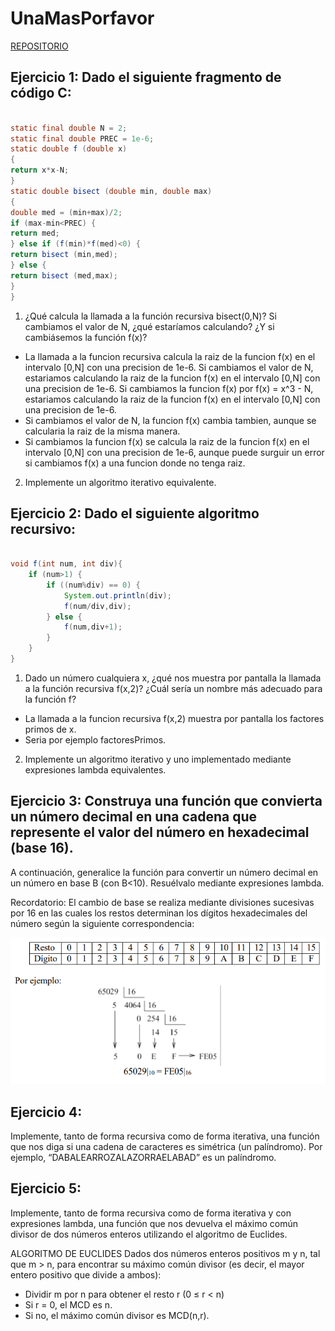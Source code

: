 # UnaMasPorfavor

[REPOSITORIO](https://github.com/ElenaMegia/UnaMasPorfavor.git)

## Ejercicio 1: Dado el siguiente fragmento de código C:

```java 

static final double N = 2;
static final double PREC = 1e-6;
static double f (double x)
{
return x*x-N;
}
static double bisect (double min, double max)
{
double med = (min+max)/2;
if (max-min<PREC) {
return med;
} else if (f(min)*f(med)<0) {
return bisect (min,med);
} else {
return bisect (med,max);
}
}
```

1. ¿Qué calcula la llamada a la función recursiva bisect(0,N)? Si cambiamos el
   valor de N, ¿qué estaríamos calculando? ¿Y si cambiásemos la función f(x)?

- La llamada a la funcion recursiva calcula la raiz de la funcion f(x) en el intervalo [0,N] con una precision de 1e-6. Si cambiamos el valor de N, estariamos calculando la raiz de la funcion f(x) en el intervalo [0,N] con una precision de 1e-6. Si cambiamos la funcion f(x) por f(x) = x^3 - N, estariamos calculando la raiz de la funcion f(x) en el intervalo [0,N] con una precision de 1e-6.
- Si cambiamos el valor de N, la funcion f(x) cambia tambien, aunque se calcularia la raiz de la misma manera.
- Si cambiamos la funcion f(x) se calcula la raiz de la funcion f(x) en el intervalo [0,N] con una precision de 1e-6, aunque puede surguir un error si cambiamos f(x) a una funcion donde no tenga raiz.


2. Implemente un algoritmo iterativo equivalente.


## Ejercicio 2: Dado el siguiente algoritmo recursivo:

```java

void f(int num, int div){
    if (num>1) {
        if ((num%div) == 0) {
            System.out.println(div);
            f(num/div,div);
        } else {
            f(num,div+1);
        }
    }
}
```
1. Dado un número cualquiera x, ¿qué nos muestra por pantalla la llamada a la función
   recursiva f(x,2)? ¿Cuál sería un nombre más adecuado para la función f?

- La llamada a la funcion recursiva f(x,2) muestra por pantalla los factores primos de x.
- Seria por ejemplo factoresPrimos.

2. Implemente un algoritmo iterativo y uno implementado mediante expresiones lambda
   equivalentes.

## Ejercicio 3: Construya una función que convierta un número decimal en una cadena que represente el valor del número en hexadecimal (base 16). 
A continuación, generalice la función para convertir un número decimal en un número en base B (con B<10). Resuélvalo mediante expresiones lambda.

Recordatorio: El cambio de base se realiza mediante divisiones sucesivas por 16
en las cuales los restos determinan los dígitos hexadecimales del número según
la siguiente correspondencia:

![img.png](img.png)

## Ejercicio 4: 
Implemente, tanto de forma recursiva como de forma iterativa, una función que nos diga
si una cadena de caracteres es simétrica (un palíndromo). Por ejemplo, “DABALEARROZALAZORRAELABAD” es un palíndromo.

## Ejercicio 5:

Implemente, tanto de forma recursiva como de forma iterativa y con expresiones lambda,
una función que nos devuelva el máximo común divisor de dos números enteros
utilizando el algoritmo de Euclides.

ALGORITMO DE EUCLIDES
Dados dos números enteros positivos m y n, tal que m > n,
para encontrar su máximo común divisor
(es decir, el mayor entero positivo que divide a ambos):
- Dividir m por n para obtener el resto r (0 ≤ r < n)
- Si r = 0, el MCD es n.
- Si no, el máximo común divisor es MCD(n,r).
